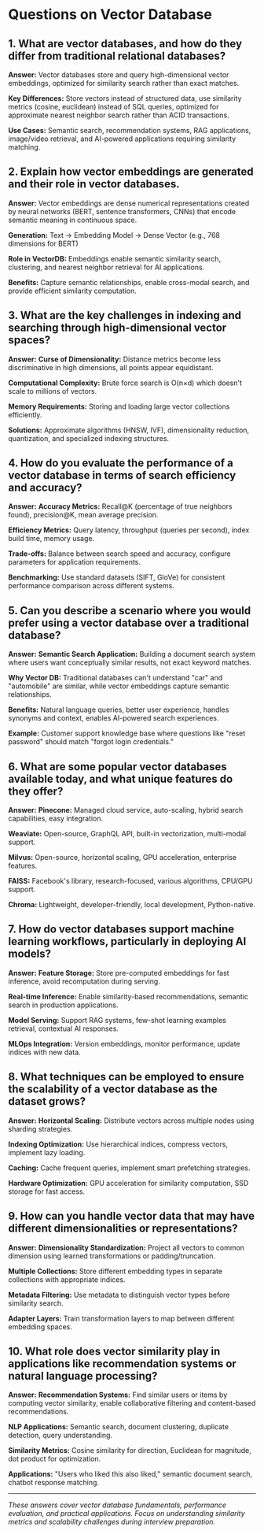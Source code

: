 # Questions on Vector Database

## 1. What are vector databases, and how do they differ from traditional relational databases?

**Answer:**
Vector databases store and query high-dimensional vector embeddings, optimized for similarity search rather than exact matches.

**Key Differences:** Store vectors instead of structured data, use similarity metrics (cosine, euclidean) instead of SQL queries, optimized for approximate nearest neighbor search rather than ACID transactions.

**Use Cases:** Semantic search, recommendation systems, RAG applications, image/video retrieval, and AI-powered applications requiring similarity matching.

## 2. Explain how vector embeddings are generated and their role in vector databases.

**Answer:**
Vector embeddings are dense numerical representations created by neural networks (BERT, sentence transformers, CNNs) that encode semantic meaning in continuous space.

**Generation:** Text → Embedding Model → Dense Vector (e.g., 768 dimensions for BERT)

**Role in VectorDB:** Embeddings enable semantic similarity search, clustering, and nearest neighbor retrieval for AI applications.

**Benefits:** Capture semantic relationships, enable cross-modal search, and provide efficient similarity computation.

## 3. What are the key challenges in indexing and searching through high-dimensional vector spaces?

**Answer:**
**Curse of Dimensionality:** Distance metrics become less discriminative in high dimensions, all points appear equidistant.

**Computational Complexity:** Brute force search is O(n×d) which doesn't scale to millions of vectors.

**Memory Requirements:** Storing and loading large vector collections efficiently.

**Solutions:** Approximate algorithms (HNSW, IVF), dimensionality reduction, quantization, and specialized indexing structures.

## 4. How do you evaluate the performance of a vector database in terms of search efficiency and accuracy?

**Answer:**
**Accuracy Metrics:** Recall@K (percentage of true neighbors found), precision@K, mean average precision.

**Efficiency Metrics:** Query latency, throughput (queries per second), index build time, memory usage.

**Trade-offs:** Balance between search speed and accuracy, configure parameters for application requirements.

**Benchmarking:** Use standard datasets (SIFT, GloVe) for consistent performance comparison across different systems.

## 5. Can you describe a scenario where you would prefer using a vector database over a traditional database?

**Answer:**
**Semantic Search Application:** Building a document search system where users want conceptually similar results, not exact keyword matches.

**Why Vector DB:** Traditional databases can't understand "car" and "automobile" are similar, while vector embeddings capture semantic relationships.

**Benefits:** Natural language queries, better user experience, handles synonyms and context, enables AI-powered search experiences.

**Example:** Customer support knowledge base where questions like "reset password" should match "forgot login credentials."

## 6. What are some popular vector databases available today, and what unique features do they offer?

**Answer:**
**Pinecone:** Managed cloud service, auto-scaling, hybrid search capabilities, easy integration.

**Weaviate:** Open-source, GraphQL API, built-in vectorization, multi-modal support.

**Milvus:** Open-source, horizontal scaling, GPU acceleration, enterprise features.

**FAISS:** Facebook's library, research-focused, various algorithms, CPU/GPU support.

**Chroma:** Lightweight, developer-friendly, local development, Python-native.

## 7. How do vector databases support machine learning workflows, particularly in deploying AI models?

**Answer:**
**Feature Storage:** Store pre-computed embeddings for fast inference, avoid recomputation during serving.

**Real-time Inference:** Enable similarity-based recommendations, semantic search in production applications.

**Model Serving:** Support RAG systems, few-shot learning examples retrieval, contextual AI responses.

**MLOps Integration:** Version embeddings, monitor performance, update indices with new data.

## 8. What techniques can be employed to ensure the scalability of a vector database as the dataset grows?

**Answer:**
**Horizontal Scaling:** Distribute vectors across multiple nodes using sharding strategies.

**Indexing Optimization:** Use hierarchical indices, compress vectors, implement lazy loading.

**Caching:** Cache frequent queries, implement smart prefetching strategies.

**Hardware Optimization:** GPU acceleration for similarity computation, SSD storage for fast access.

## 9. How can you handle vector data that may have different dimensionalities or representations?

**Answer:**
**Dimensionality Standardization:** Project all vectors to common dimension using learned transformations or padding/truncation.

**Multiple Collections:** Store different embedding types in separate collections with appropriate indices.

**Metadata Filtering:** Use metadata to distinguish vector types before similarity search.

**Adapter Layers:** Train transformation layers to map between different embedding spaces.

## 10. What role does vector similarity play in applications like recommendation systems or natural language processing?

**Answer:**
**Recommendation Systems:** Find similar users or items by computing vector similarity, enable collaborative filtering and content-based recommendations.

**NLP Applications:** Semantic search, document clustering, duplicate detection, query understanding.

**Similarity Metrics:** Cosine similarity for direction, Euclidean for magnitude, dot product for optimization.

**Applications:** "Users who liked this also liked," semantic document search, chatbot response matching.

---

*These answers cover vector database fundamentals, performance evaluation, and practical applications. Focus on understanding similarity metrics and scalability challenges during interview preparation.*